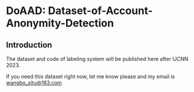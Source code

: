 # DoAAD: Dataset-of-Account-Anonymity-Detection

## Introduction

The dataset and code of labeling system will be published here after IJCNN 2023.

If you need this dataset right now, let me know please and my email is wangbo_sjtu@163.com
